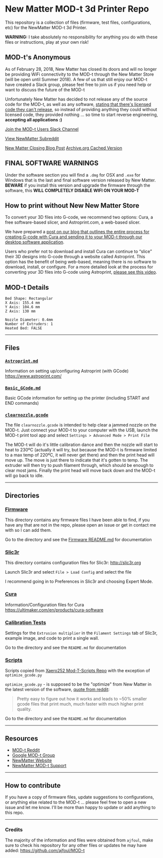 New Matter MOD-t 3d Printer Repo
================================

This repository is a collection of files (firmware, test files, configurations, etc) for the NewMatter MOD-t 3d Printer.

**WARNING:** I take absolutely no responsibility for anything you do with these files or instructions, play at your own risk!

MOD-t's Anonymous
---------------
As of February 28, 2018, New Matter has closed its doors and will no longer be providing WiFi connectivity to the MOD-t through the New Matter Store (will be open until Summer 2018).  A few of us that still enjoy our MOD-t have created a Slack group, please feel free to join us if you need help or want to discuss the future of the MOD-t

Unfortunately New Matter has decided to not release any of the source code for the MOD-t, as well as any software, [stating that there's licensed code they can't release](https://www.reddit.com/r/newmatter/comments/7xly0q/request_for_unewmatter_open_source_modt_firmware/), so instead of providing anything they could without licensed code, they provided nothing ... so time to start reverse engineering, **accepting all applications :)**

[Join the MOD-t Users Slack Channel](https://join.slack.com/t/modt-users/shared_invite/enQtMzM4NzI5Mzg2NDY0LTYxZjUyZTNmNGFjNGZmZmVlOWY5NjNhM2E1MTlhYWY0MTc1YTgyYmMwZGRjNTVmMTI0MGUwNzliYTBmYjVjYmU)

[View NewMatter Subreddit](https://www.reddit.com/r/newmatter/)

[New Matter Closing Blog Post](https://newmatter.com/blog/permanent-closure/)
[Archive.org Cached Version](https://web.archive.org/web/20180301202219/https://newmatter.com/blog/permanent-closure/)

FINAL SOFTWARE WARNINGS
-----------------------
Under the software section you will find a `.dmg` for OSX and `.exe` for Windows that is the last and final software version released by New Matter. **BEWARE** if you install this version and upgrade the firmware through the software, this **WILL COMPLETELY DISABLE WIFI ON YOUR MOD-T**

How to print without New New Matter Store
-----------------------------------------
To convert your 3D files into G-code, we recommend two options: Cura, a free software-based slicer, and Astroprint.com, a web-based slicer.

We have prepared a [post on our blog that outlines the entire process for creating G-code with Cura and sending it to your MOD-t through our desktop software application](https://web.archive.org/web/20180301201538/https://newmatter.com/blog/how-to-use-cura-with-the-mod-t/).

Users who prefer not to download and install Cura can continue to “slice” their 3D designs into G-code through a website called Astroprint. This option has the benefit of being web-based, meaning there is no software to download, install, or configure. For a more detailed look at the process for converting your 3D files into G-code using Astroprint, [please see this video](https://www.youtube.com/watch?v=UL1-fpE6NUI).

MOD-t Details
-------------

```
Bed Shape: Rectangular
X Axis: 155.4 mm
Y Axis: 104.6 mm
Z Axis: 130 mm

Nozzle Diameter: 0.4mm
Number of Extruders: 1
Heated Bed: FALSE
```

---

Files
-----

### [`Astroprint.md`](https://github.com/tripflex/MOD-t/tree/master/Astroprint.md)

Information on setting up/configuring Astroprint (with GCode) https://www.astroprint.com/

### [`Basic_GCode.md`](https://github.com/tripflex/MOD-t/tree/master/Basic_GCode.md)

Basic GCode information for setting up the printer (including START and END commands)

### [`clearnozzle.gcode`](https://github.com/tripflex/MOD-t/tree/master/clearnozzle.gcode)

The file `clearnozzle.gcode` is intended to help clear a jammed nozzle on the MOD-t. Just connect your MOD-t to your computer with the USB, launch the MOD-t print tool app and select `Settings > Advanced Mode > Print File`

The MOD-t will do it's little calibration dance and then the nozzle will start to heat to 230ºC (actually it will try, but because the MOD-t is firmware limited to a max temp of 220ºC, it will never get there) and then the print head will move up. The move is just there to indicate that it's gotten to temp. The extruder will then try to push filament through, which should be enough to clear most jams. Finally the print head will move back down and the MOD-t will go back to idle.

---

Directories
-----------

### [Firmware](https://github.com/tripflex/MOD-t/tree/master/firmware)

This directory contains any firmware files I have been able to find, if you have any that are not in the repo, please open an issue or get in contact me with so I can add them.

Go to the directory and see the [Firmware README.md](https://github.com/tripflex/MOD-t/tree/master/firmware) for documentation

### [Slic3r](https://github.com/tripflex/MOD-t/tree/master/Slic3r)

This directory contains configuration files for Slic3r: http://slic3r.org

Launch Slic3r and select `File > Load Config` and select the file

I recommend going in to Preferences in Slic3r and choosing Expert Mode.

### [Cura](https://github.com/tripflex/MOD-t/tree/master/Cura)

Information/Configuration files for Cura https://ultimaker.com/en/products/cura-software

### [Calibration Tests](https://github.com/tripflex/MOD-t/tree/master/Calibration%20Tests)

Settings for the `Extrusion multiplier` in the `Filament Settings` tab of Slic3r, example image, and code to print a single wall.

Go to the directory and see the `README.md` for documentation

### [Scripts](https://github.com/tripflex/MOD-t/tree/master/scripts)

Scripts copied from [Xaero252 Mod-T-Scripts Repo](https://github.com/Xaero252/Mod-T-Scripts) with the exception of `optimize_gcode.py`

`optimize_gcode.py` - is supposed to be the "optimize" from New Matter in the latest version of the software, [quote from reddit](https://www.reddit.com/r/newmatter/comments/7xly0q/request_for_unewmatter_open_source_modt_firmware/):
> Pretty easy to figure out how it works and leads to ~50% smaller gcode files that print much, much faster with much higher print quality.

Go to the directory and see the `README.md` for documentation

---

Resources
---------

-	[MOD-t Reddit](http://www.reddit.com/r/newmatter)
-	[Google MOD-t Group](https://groups.google.com/forum/?#!forum/mod-t)
-	[NewMatter Website](http://www.newmatter.com)
-	[NewMatter MOD-t Support](http://support.newmatter.com)

---

How to contribute
-----------------

If you have a copy of firmware files, update suggestions to configurations, or anything else related to the MOD-t ... please feel free to open a new issue and let me know. I'll be more than happy to update or add anything to this repo.

---

### Credits

The majority of the information and files were obtained from `ajfoul`, make sure to check his repository for any other files or updates he may have added: https://github.com/ajfoul/MOD-t
